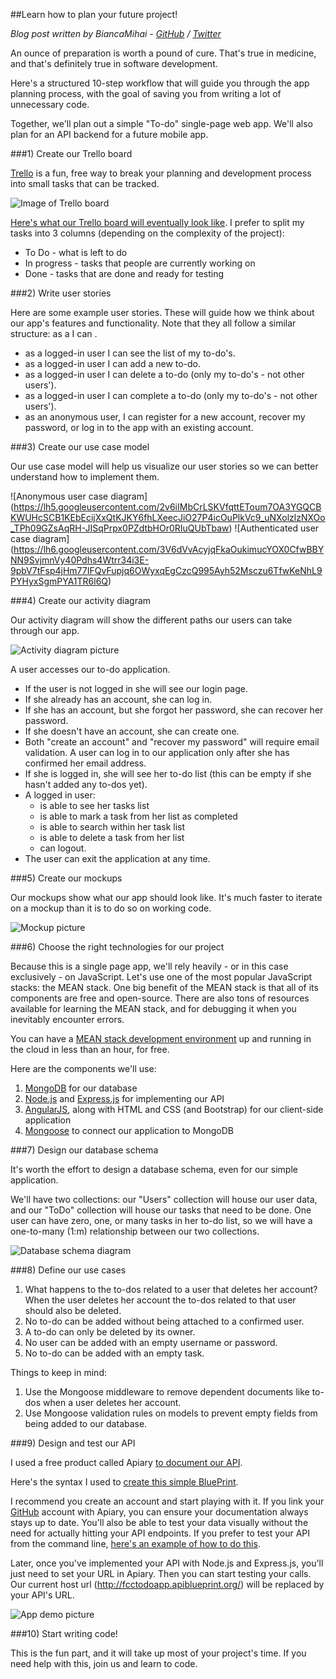 ##Learn how to plan your future project!

*Blog post written by BiancaMihai - [GitHub](https://github.com/biancamihai) / [Twitter](https://twitter.com/intent/user?screen_name=bubuslubu)*

An ounce of preparation is worth a pound of cure. That's true in medicine, and that's definitely true in software development.

Here's a structured 10-step workflow that will guide you through the app planning process, with the goal of saving you from writing a lot of unnecessary code.

Together, we'll plan out a simple "To-do" single-page web app. We'll also plan for an API backend for a future mobile app.

###1) Create our Trello board

[Trello](https://trello.com/) is a fun, free way to break your planning and development process into small tasks that can be tracked.

![Image of Trello board](https://lh3.googleusercontent.com/EI4AQ4NINm3B2DHR_YIS29JyKVa5dTPiT3RtITylmndFlpshTHepsKuO8_1KQNfdPDSBjslDReHCuPFeH1GNrDtgOwTyq6ZtGf3DFBmq1AsAhPHKt_0pLXQLf0o4ZbDuKVj4-Bo)


[Here's what our Trello board will eventually look like](https://trello.com/b/O9MZcYyY/todo-app). I prefer to split my tasks into 3 columns (depending on the complexity of the project):

* To Do - what is left to do
* In progress - tasks that people are currently working on
* Done - tasks that are done and ready for testing

###2) Write user stories

Here are some example user stories. These will guide how we think about our app's features and functionality. Note that they all follow a similar structure: as a <person> I can <do something>. 

* as a logged-in user I can see the list of my to-do's.
* as a logged-in user I can add a new to-do.
* as a logged-in user I can delete a to-do (only my to-do's - not other users').
* as a logged-in user I can complete a to-do (only my to-do's - not other users').
* as an anonymous user, I can register for a new account, recover my password, or log in to the app with an existing account.

###3) Create our use case model

Our use case model will help us visualize our user stories so we can better understand how to implement them.

![Anonymous user case diagram] (https://lh5.googleusercontent.com/2v6iIMbCrLSKVfqttEToum7OA3YGQCBKWUHcSCB1KEbEcijXxQtKJKY6fhLXeecJiO27P4icOuPlkVc9_uNXolzlzNXOo_TPh09GZsAqRH-JISqPrpx0PZdtbHOr0RIuQUbTbaw)
![Authenticated user case diagram] (https://lh6.googleusercontent.com/3V6dVvAcyjqFkaOukimucYOX0CfwBBYNN9SvjmnVy40Pdhs4Wtrr34i3E-9pbV7tFsp4jHm77IFQvFupjq6OWyxqEgCzcQ995Ayh52Msczu6TfwKeNhL9PYHyxSgmPYA1TR6l6Q)

###4) Create our activity diagram

Our activity diagram will show the different paths our users can take through our app.

![Activity diagram picture](https://lh6.googleusercontent.com/jAQL4myqWOPA3gk2iTpGyAQBrO6p1GlPe8BQQ1Se6a-Di40X3Zw1p0wfJewZUL-YyDmedYzX5Lxvo2GW2Qnr6I-6kuKe1sDb9_5F_n46cKoawWReWW_ZoZCIJO6Semc4fvsiuHc)

A user accesses our to-do application. 
* If the user is not logged in she will see our login page. 
* If she already has an account, she can log in.
* If she has an account, but she forgot her password, she can recover her password.
* If she doesn't have an account, she can create one.
* Both "create an account" and "recover my password" will require email validation. A user can log in to our application only after she has confirmed her email address. 
* If she is logged in, she will see her to-do list (this can be empty if she hasn't added any to-dos yet). 
* A logged in user:
  * is able to see her tasks list
  * is able to mark a task from her list as completed
  * is able to search within her task list
  * is able to delete a task from her list
  * can logout.
* The user can exit the application at any time.

###5) Create our mockups

Our mockups show what our app should look like. It's much faster to iterate on a mockup than it is to do so on working code.

![Mockup picture](https://lh3.googleusercontent.com/GBFhmBkfr-xM5YSXlR0Fm9y8b24ivdRlUtRWQOHJ8skNxEgjTkAef0e5nZ-CcHKNUq2p4V4hgDuAm9LSEuvbovlVborH1ZioAUXVlEblWZ4hN_d2tGEpxhfTkKH9os2JS1pab4w)

###6) Choose the right technologies for our project

Because this is a single page app, we'll rely heavily - or in this case exclusively - on JavaScript. Let's use one of the most popular JavaScript stacks: the MEAN stack. One big benefit of the MEAN stack is that all of its components are free and open-source. There are also tons of resources available for learning the MEAN stack, and for debugging it when you inevitably encounter errors. 

You can have a [MEAN stack development environment](http://www.freecodecamp.com/challenges/waypoint-get-set-for-basejumps) up and running in the cloud in less than an hour, for free.

Here are the components we'll use:
1. [MongoDB](http://mongodb.org/) for our database
2. [Node.js](http://nodejs.org/) and [Express.js](http://expressjs.com/) for implementing our API
3. [AngularJS](http://angularjs.org/), along with HTML and CSS (and Bootstrap) for our client-side application
4. [Mongoose](http://mongoosejs.com/) to connect our application to MongoDB

###7) Design our database schema

It's worth the effort to design a database schema, even for our simple application.

We'll have two collections: our "Users" collection will house our user data, and our "ToDo" collection will house our tasks that need to be done. One user can have zero, one, or many tasks in  her to-do list, so we will have a one-to-many (1:m) relationship between our two collections.

![Database schema diagram](https://lh6.googleusercontent.com/5uSb_xnSSc5CWXJD0yyUGVJsL92RRZl3Bex_3wjuzl5Xr69Ks0j3od-yFju24SAd5wWMBNy9uqBrvOzdrUWluOkbcr4H5zFg-ZemJX3ZRWS12D42OowuvWnxA7wWIGrhhzaQ0aw)

###8) Define our use cases

1. What happens to the to-dos related to a user that deletes her account? When the user deletes her account the to-dos related to that user should also be deleted. 
2. No to-do can be added without being attached to a confirmed user.
3. A to-do can only be deleted by its owner.
4. No user can be added with an empty username or password.
5. No to-do can be added with an empty task.

Things to keep in mind:

1. Use the Mongoose middleware to remove dependent documents like to-dos when a user deletes her account.
2. Use Mongoose validation rules on models to prevent empty fields from being added to our database.

###9) Design and test our API

I used a free product called Apiary [to document our API](http://docs.fcctodoapp.apiary.io/). 

Here's the syntax I used to [create this simple BluePrint](https://jsapi.apiary.io/apis/fcctodoapp.apib). 

I recommend you create an account and start playing with it. If you link your [GitHub](http://github.com/) account with Apiary, you can ensure your documentation always stays up to date. You'll also be able to test your data visually without the need for actually hitting your API endpoints. If you prefer to test your API from the command line, [here's an example of how to do this](http://docs.agendor.apiary.io/). 


Later, once you've implemented your API with Node.js and Express.js, you'll just need to set your URL in Apiary. Then you can start testing your calls. Our current host url (http://fcctodoapp.apiblueprint.org/) will be replaced by your API's URL. 

![App demo picture](https://lh6.googleusercontent.com/hU3ilG_y9FqtL_zajQ_KOjWy8Qx590Go8nkNvA1j0oR50YJTpjJhL1lAPgjyeLTAS06tq6V62EcJrLQyT_TR2BK49DYiX6kksU6s9cqJDvvaS6jvepIM6uiO4JMbXuu-oXhdsas)

###10) Start writing code!

This is the fun part, and it will take up most of your project's time. If you need help with this, join us and learn to code.